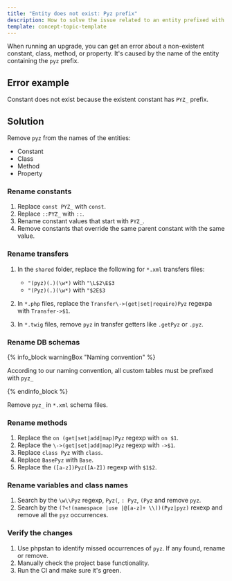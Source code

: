 ```yaml
---
title: "Entity does not exist: Pyz prefix"
description: How to solve the issue related to an entity prefixed with "pyz"
template: concept-topic-template
---
```


When running an upgrade, you can get an error about a non-existent constant, class, method, or property. It's caused by the name of the entity containing the `pyz` prefix.

## Error example

Constant does not exist because the existent constant has `PYZ_` prefix.

## Solution

Remove `pyz` from the names of the entities:
* Constant
* Class
* Method
* Property

### Rename constants

1. Replace `const PYZ_` with `const`.
2. Replace `::PYZ_` with `::`.
3. Rename constant values that start with `PYZ_`.
4. Remove constants that override the same parent constant with the same value.

### Rename transfers

1. In the `shared` folder, replace the following for `*.xml` transfers files:
   * `"(pyz)(.)(\w*)` with `"\L$2\E$3`
   * `"(Pyz)(.)(\w*)` with `"$2E$3`

2. In `*.php` files, replace the `Transfer\->(get|set|require)Pyz` regexpa with `Transfer->$1`.
3. In `*.twig` files, remove `pyz` in transfer getters like `.getPyz` or `.pyz`.

### Rename DB schemas

{% info_block warningBox "Naming convention" %}

According to our naming convention, all custom tables must be prefixed with `pyz_`

{% endinfo_block %}

Remove `pyz_` in `*.xml` schema files.

### Rename methods

1. Replace the `on (get|set|add|map)Pyz` regexp with `on $1`.
2. Replace the `\->(get|set|add|map)Pyz` regexp with `->$1`.
3. Replace `class Pyz` with `class`.
4. Replace `BasePyz` with `Base`.
5. Replace the `([a-z])Pyz([A-Z])` regexp with `$1$2`.

### Rename variables and class names

1. Search by the `\w\\Pyz` regexp, `Pyz(`, `: Pyz`, `(Pyz` and remove `pyz`.
2. Search by the `(?<!(namespace |use |@[a-z]+ \\))(Pyz|pyz)` rexexp and remove all the  `pyz` occurrences.

### Verify the changes

1. Use phpstan to identify missed occurrences of `pyz`.
  If any found, rename or remove.
2. Manually check the project base functionality.
3. Run the CI and make sure it's green.
